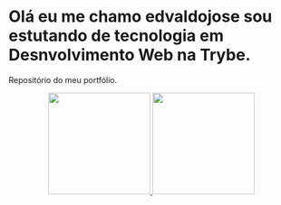 # Olá eu me chamo edvaldojose sou estutando de tecnologia em Desnvolvimento Web na Trybe.
Repositório do meu portfólio.

<div align="center">
  <a href="https://github.com/rafaballerini">
  <img height="180em" src="https://github-readme-stats.vercel.app/api?username=EdvaldoJose&show_icons=true&theme=dracula&include_all_commits=true&count_private=true"/>
  <img height="180em" src="https://github-readme-stats.vercel.app/api/top-langs/?username=EdvaldoJose&layout=compact&langs_count=7&theme=dracula"/>
</div>
